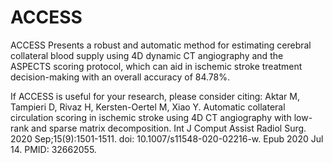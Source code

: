 # ACCESS

ACCESS Presents a robust and automatic method for estimating cerebral collateral blood supply using 4D dynamic CT angiography and the ASPECTS scoring protocol, which can aid in ischemic stroke treatment decision-making with an overall accuracy of 84.78%.

If ACCESS is useful for your research, please consider citing:
Aktar M, Tampieri D, Rivaz H, Kersten-Oertel M, Xiao Y. Automatic collateral circulation scoring in ischemic stroke using 4D CT angiography with low-rank and sparse matrix decomposition. Int J Comput Assist Radiol Surg. 2020 Sep;15(9):1501-1511. doi: 10.1007/s11548-020-02216-w. Epub 2020 Jul 14. PMID: 32662055.
